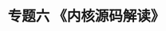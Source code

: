 ---
title: "专题六 《内核源码解读》"
menu:
  main:
    identifier: "linux-kernel-source"
    parent: "linux"
    name: "内核源码解读"
    weight: 6
---
